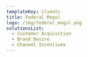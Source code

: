 ```yaml
---
templateKey: clients
title: Federal Mogul
logo: /img/federal_mogul.png
solutionsList:
  - Customer Acquisition
  - Brand Desire
  - Channel Incentives
---
```


